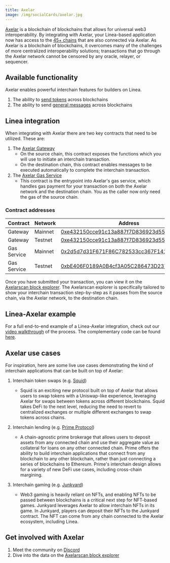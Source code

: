 ```yaml
---
title: Axelar
image: /img/socialCards/axelar.jpg
---
```


[Axelar](https://docs.axelar.dev/) is a blockchain of blockchains that allows for universal web3
interoperability. By integrating with Axelar, your Linea-based application now has access to the
[45+ chains](https://axelarscan.io/) that are also connected via Axelar. As Axelar is a blockchain
of blockchains, it overcomes many of the challenges of more centralized interoperability solutions;
transactions that go through the Axelar network cannot be censored by any oracle, relayer, or
sequencer.

## Available functionality

Axelar enables powerful interchain features for builders on Linea.

1. The ability to [send tokens](https://docs.axelar.dev/dev/send-tokens/overview) across blockchains
1. The ability to send [general messages](https://docs.axelar.dev/dev/general-message-passing/overview)
across blockchains

## Linea integration

When integrating with Axelar there are two key contracts that need to be utilized. These are:

1. The [Axelar Gateway](https://docs.axelar.dev/learn#gateway-smart-contracts)
   - On the source chain, this contract exposes the functions which you will use to initiate an
   interchain transaction.
   - On the destination chain, this contract enables messages to be executed automatically to
   complete the interchain transaction.
1. The [Axelar Gas Service](https://docs.axelar.dev/dev/general-message-passing/gas-services/intro)
   - This contract is the entrypoint into Axelar's gas service, which handles gas payment for your
   transaction on both the Axelar network and the destination chain. You as the caller now only
   need the gas of the source chain.

### Contract addresses

| Contract | Network | Address | networkId |
| --- | --- | --- | --- |
| Gateway | Mainnet | [0xe432150cce91c13a887f7D836923d5597adD8E31](https://lineascan.build/address/0xe432150cce91c13a887f7D836923d5597adD8E31) | 59144 |
| Gateway | Testnet | [0xe432150cce91c13a887f7D836923d5597adD8E31](https://sepolia.lineascan.build/address/0xe432150cce91c13a887f7D836923d5597adD8E31) | 59141 |
| Gas Service | Mainnet | [0x2d5d7d31F671F86C782533cc367F14109a082712](https://lineascan.build/address/0x2d5d7d31F671F86C782533cc367F14109a082712) | 59144 |
| Gas Service | Testnet | [0xbE406F0189A0B4cf3A05C286473D23791Dd44Cc6](https://sepolia.lineascan.build/address/0xbE406F0189A0B4cf3A05C286473D23791Dd44Cc6) | 59141 |

Once you have submitted your transaction, you can view it on the [Axelarscan block explorer](https://axelarscan.io/).
The Axelarscan explorer is specifically tailored to show your interchain transaction step-by-step
as it passes from the source chain, via the Axelar network, to the destination chain.

## Linea-Axelar example

For a full end-to-end example of a Linea-Axelar integration, check out our [video walkthrough](https://www.youtube.com/watch?v=-KgJZmq8Umc&t=1s)
of the process. The complementary code can be found [here](https://github.com/Olanetsoft/linea-interchain-workshop-with-axelar).

## Axelar use cases

For inspiration, here are some live use cases demonstrating the kind of interchain applications
that can be built on top of Axelar:

1. Interchain token swaps (e.g. [Squid](https://app.squidrouter.com/))

   - Squid is an exciting new protocol built on top of Axelar that allows users to swap tokens
   with a Uniswap-like experience, leveraging Axelar for swaps between tokens across different
   blockchains. Squid takes DeFi to the next level, reducing the need to revert to centralized
   exchanges or multiple different exchanges to swap tokens across chains.

1. Interchain lending (e.g. [Prime Protocol](https://www.primeprotocol.xyz/))

   - A chain-agnostic prime brokerage that allows users to deposit assets from any connected
   chain and use their aggregate value as collateral for loans on any other connected chain. Prime
   offers the ability to build interchain applications that connect from any blockchain to any
   other blockchain, rather than just connecting a series of blockchains to Ethereum. Prime's
   interchain design allows for a variety of new DeFi use cases, including cross-chain margining.

1. Interchain gaming (e.g. [Junkyard](https://junkyard.wtf/))

   - Web3 gaming is heavily reliant on NFTs, and enabling NFTs to be passed between blockchains
   is a critical next step for NFT-based games. Junkyard leverages Axelar to allow interchain
   NFTs in its game. In Junkyard, players can deposit their NFTs to the Junkyard contract. The
   NFT can come from any chain connected to the Axelar ecosystem, including Linea.

## Get involved with Axelar

1. Meet the community on [Discord](http://discord.gg/axelar)
1. Dive into the data on the [Axelarscan block explorer](http://axelarscan.io)
